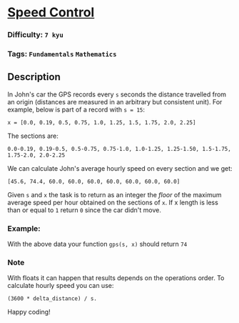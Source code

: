 # [Speed Control](https://www.codewars.com/kata/56484848ba95170a8000004d)

### Difficulty: `7 kyu`

### Tags: `Fundamentals` `Mathematics`

## Description

In John's car the GPS records every `s` seconds the distance travelled from an origin (distances are measured in an arbitrary but consistent unit). For example, below is part of a record with `s = 15`:

```
x = [0.0, 0.19, 0.5, 0.75, 1.0, 1.25, 1.5, 1.75, 2.0, 2.25]
```

The sections are:

```
0.0-0.19, 0.19-0.5, 0.5-0.75, 0.75-1.0, 1.0-1.25, 1.25-1.50, 1.5-1.75, 1.75-2.0, 2.0-2.25
```

We can calculate John's average hourly speed on every section and we get:

```
[45.6, 74.4, 60.0, 60.0, 60.0, 60.0, 60.0, 60.0, 60.0]
```

Given `s` and `x` the task is to return as an integer the *floor* of the maximum average speed per hour obtained on the sections of `x`. If x length is less than or equal to `1` return `0` since the car didn't move.

### Example:
With the above data your function `gps(s, x)` should return `74`

### Note
With floats it can happen that results depends on the operations order. To calculate hourly speed you can use:

``` 
(3600 * delta_distance) / s.
```

Happy coding!